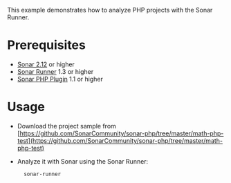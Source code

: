 This example demonstrates how to analyze PHP projects with the Sonar Runner.

Prerequisites
=============
* [Sonar 2.12](http://www.sonarsource.org/downloads/) or higher
* [Sonar Runner](http://docs.codehaus.org/display/SONAR/Installing+and+Configuring+Sonar+Runner) 1.3 or higher
* [Sonar PHP Plugin](http://docs.codehaus.org/display/SONAR/PHP+Plugin) 1.1	or higher

Usage
=====
* Download the project sample from [https://github.com/SonarCommunity/sonar-php/tree/master/math-php-test](https://github.com/SonarCommunity/sonar-php/tree/master/math-php-test)
* Analyze it with Sonar using the Sonar Runner:

        sonar-runner
